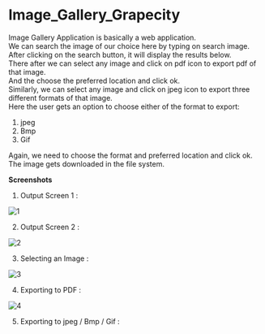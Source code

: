# Image_Gallery_Grapecity

Image Gallery Application is basically a web application. </br>
We can search the image of our choice here by typing on search image. </br>
After clicking on the search button, it will display the results below. </br>
There after we can select any image and click on pdf icon to export pdf of that image. </br>
And the choose the preferred location and click ok. </br>
Similarly, we can select any image and click on jpeg icon to export three different formats of that image. </br>
Here the user gets an option to choose either of the format to export: </br>
1) jpeg </br>
2) Bmp </br>
3) Gif </br>


Again, we need to choose the format and preferred location and click ok. </br>
The image gets downloaded in the file system. </br>


<b>Screenshots </b></br>
1. Output Screen 1 : </br>

![1](https://user-images.githubusercontent.com/55443821/124425234-e8241600-dd85-11eb-8696-d516fee3e0e9.png) </br>

2. Output Screen 2 : </br>

 ![2](https://user-images.githubusercontent.com/55443821/124425249-ed816080-dd85-11eb-809b-59536f6330c4.png) </br>



3. Selecting an Image : </br>

![3](https://user-images.githubusercontent.com/55443821/124425269-f2461480-dd85-11eb-931f-b29305389e3c.png) </br>


4. Exporting to PDF : </br>

![4](https://user-images.githubusercontent.com/55443821/124425286-f70ac880-dd85-11eb-8870-de8daf6a15d1.png) </br>


5. Exporting to jpeg / Bmp / Gif : </br>




